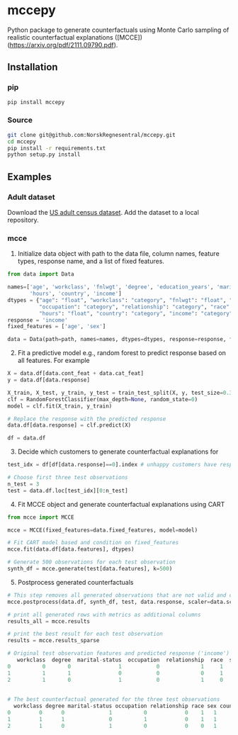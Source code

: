 # mccepy
Python package to generate counterfactuals using Monte Carlo sampling of realistic counterfactual explanations ([MCCE])(https://arxiv.org/pdf/2111.09790.pdf).


## Installation

### pip

```bash
pip install mccepy
```

### Source

```bash
git clone git@github.com:NorskRegnesentral/mccepy.git
cd mccepy
pip install -r requirements.txt
python setup.py install
```

## Examples


### Adult dataset
Download the [US adult census dataset](https://github.com/hazy/synthpop/blob/master/datasets/README.md). Add the dataset to a local repository. 


### mcce

1. Initialize data object with path to the data file, column names, feature types, response name, and a list of fixed features. 

```Python
from data import Data

names=['age', 'workclass', 'fnlwgt', 'degree', 'education_years', 'marital-status', 'occupation', 'relationship', 'race', 'sex', 'capital-gain', 'capital-loss', \
       'hours', 'country', 'income']
dtypes = {"age": "float", "workclass": "category", "fnlwgt": "float", "degree": "category", "education_years": "float", "marital-status": "category", \
          "occupation": "category", "relationship": "category", "race": "category", "sex": "category", "capital-gain": "float", "capital-loss": "float", \
          "hours": "float", "country": "category", "income": "category"}
response = 'income'
fixed_features = ['age', 'sex']

data = Data(path=path, names=names, dtypes=dtypes, response=response, fixed_features=fixed_features)
```

2. Fit a predictive model e.g., random forest to predict response based on all features. For example


```Python
X = data.df[data.cont_feat + data.cat_feat]
y = data.df[data.response]

X_train, X_test, y_train, y_test = train_test_split(X, y, test_size=0.33, random_state=42)
clf = RandomForestClassifier(max_depth=None, random_state=0)
model = clf.fit(X_train, y_train)

# Replace the response with the predicted response
data.df[data.response] = clf.predict(X)

df = data.df

```

3. Decide which customers to generate counterfactual explanations for

```Python
test_idx = df[df[data.response]==0].index # unhappy customers have response 0

# Choose first three test observations 
n_test = 3
test = data.df.loc[test_idx][0:n_test]

```

4. Fit MCCE object and generate counterfactual explanations using CART

```Python
from mcce import MCCE

mcce = MCCE(fixed_features=data.fixed_features, model=model)

# Fit CART model based and condition on fixed_features
mcce.fit(data.df[data.features], dtypes)

# Generate 500 observations for each test observation
synth_df = mcce.generate(test[data.features], k=500)

```

5. Postprocess generated counterfactuals

```Python
# This step removes all generated observations that are not valid and computes metrics like distance, feasibility, and redundancy
mcce.postprocess(data.df, synth_df, test, data.response, scaler=data.scaler)

# print all generated rows with metrics as additional columns 
results_all = mcce.results 

# print the best result for each test observation
results = mcce.results_sparse

# Original test observation features and predicted response ('income')
   workclass  degree  marital-status  occupation  relationship  race  sex  country   age    fnlwgt  education_years  capital-gain  capital-loss  hours  income
0          0       0               1           0             1     1    1        1  50.0   83311.0             13.0           0.0           0.0   13.0       0
1          1       1               0           0             0     1    1        1  38.0  215646.0              9.0           0.0           0.0   40.0       0
2          1       0               1           0             1     0    1        1  53.0  234721.0              7.0           0.0           0.0   40.0       0
  
  
# The best counterfactual generated for the three test observations
  workclass degree marital-status occupation relationship race sex country   age    fnlwgt  education_years  capital-gain  capital-loss  hours income   L0        L2       yNN  feasibility redundancy violation
0         0      0              1          0            0    1   1       1  50.0  138370.0             13.0           0.0           0.0   60.0      1  3.0  5.328109  0.999692     1.057664          2         0
1         1      1              0          1            0    1   1       1  38.0  315640.0             10.0           0.0           0.0   40.0      1  3.0  2.336079  0.999692     1.356356          2         0
2         1      0              1          0            0    0   1       1  53.0  261584.0             13.0           0.0           0.0   40.0      1  3.0  3.586717  1.000000     1.234961          2         
```

